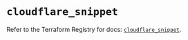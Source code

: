# `cloudflare_snippet`

Refer to the Terraform Registry for docs: [`cloudflare_snippet`](https://registry.terraform.io/providers/cloudflare/cloudflare/5.11.0/docs/resources/snippet).
